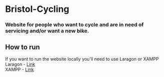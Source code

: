 # Bristol-Cycling
### Website for people who want to cycle and are in need of servicing and/or want a new bike.

## How to run
If you want to run the website locally you'll need to use Laragon or XAMPP
Laragon - [Link](https://laragon.org/download/index.html) <br>
XAMPP - [Link](https://www.apachefriends.org/download.html)
